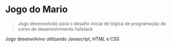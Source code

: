 <h1>Jogo do Mario</h1>

> Jogo desenvolvido para o desafio inicial de lógica de programação do curso de desenvolvimento fullstack

<p>Jogo desenvolvivo utilizando Javascript, HTML e CSS</p>
